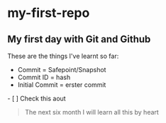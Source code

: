 # my-first-repo
## My first day with Git and Github

These are the things I've learnt so far: 

<ul>
<li> Commit = Safepoint/Snapshot </li>
<li> Commit ID = hash </li>
<li> Initial Commit = erster commit </li>
</ul>
- [ ] Check this aout

> The next six month I will learn all this by heart

